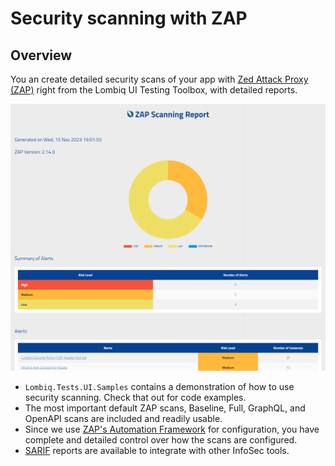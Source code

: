 # Security scanning with ZAP

## Overview

You an create detailed security scans of your app with [Zed Attack Proxy (ZAP)](https://www.zaproxy.org/) right from the Lombiq UI Testing Toolbox, with detailed reports.

![Sample ZAP security scan report](Attachments/ZapReportScreenshot.png)

- `Lombiq.Tests.UI.Samples` contains a demonstration of how to use security scanning. Check that out for code examples.
- The most important default ZAP scans, Baseline, Full, GraphQL, and OpenAPI scans are included and readily usable.
- Since we use [ZAP's Automation Framework](https://www.zaproxy.org/docs/automate/automation-framework/) for configuration, you have complete and detailed control over how the scans are configured.
- [SARIF](https://sarifweb.azurewebsites.net/) reports are available to integrate with other InfoSec tools.
